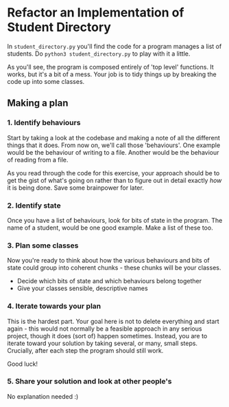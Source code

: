 # Refactor an Implementation of Student Directory

In `student_directory.py` you'll find the code for a program manages a list of students. Do `python3 student_directory.py` to play with it a little.

As you'll see, the program is composed entirely of 'top level' functions. It works, but it's a bit of a mess. Your job is to tidy things up by breaking the code up into some classes.

## Making a plan

### 1. Identify behaviours

Start by taking a look at the codebase and making a note of all the different things that it does. From now on, we'll call those 'behaviours'. One example would be the behaviour of writing to a file. Another would be the behaviour of reading from a file.

As you read through the code for this exercise, your approach should be to get the gist of what's going on rather than to figure out in detail exactly _how_ it is being done. Save some brainpower for later.

### 2. Identify state

Once you have a list of behaviours, look for bits of state in the program. The name of a student, would be one good example. Make a list of these too.

### 3. Plan some classes

Now you're ready to think about how the various behaviours and bits of state could group into coherent chunks - these chunks will be your classes.

- Decide which bits of state and which behaviours belong together
- Give your classes sensible, descriptive names

### 4. Iterate towards your plan

This is the hardest part. Your goal here is not to delete everything and start again - this would not normally be a feasible approach in any serious project, though it does (sort of) happen sometimes. Instead, you are to iterate toward your solution by taking several, or many, small steps. Crucially, after each step the program should still work.

Good luck!

### 5. Share your solution and look at other people's

No explanation needed :)
